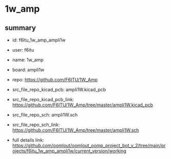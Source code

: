 # 1w_amp
 
## summary 
* id: f6itu_1w_amp_ampli1w
* user: f6itu
* name: 1w_amp
* board: ampli1w
* repo: https://github.com/F6ITU/1W_Amp
* src_file_repo_kicad_pcb: ampli1W.kicad_pcb
* src_file_repo_kicad_pcb_link: https://github.com/F6ITU/1W_Amp/tree/master/ampli1W.kicad_pcb


* src_file_repo_sch: ampli1W.sch
* src_file_repo_sch_link: https://github.com/F6ITU/1W_Amp/tree/master/ampli1W.sch
* full details link: https://github.com/oomlout/oomlout_oomp_project_bot_v_2/tree/main/projects/f6itu_1w_amp_ampli1w/current_version/working  






